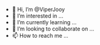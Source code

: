 - 👋 Hi, I’m @ViperJooy
- 👀 I’m interested in ...
- 🌱 I’m currently learning ...
- 💞️ I’m looking to collaborate on ...
- 📫 How to reach me ...

<!---
ViperJooy/ViperJooy is a ✨ special ✨ repository because its `README.md` (this file) appears on your GitHub profile.
You can click the Preview link to take a look at your changes.
--->
